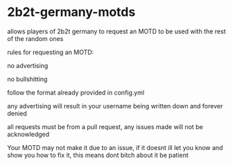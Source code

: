 # 2b2t-germany-motds
allows players of 2b2t germany to request an MOTD to be used with the rest of the random ones


rules for requesting an MOTD:

no advertising

no bullshitting

follow the format already provided in config.yml

any advertising will result in your username being written down and forever denied

all requests must be from a pull request, any issues made will not be acknowledged

Your MOTD may not make it due to an issue, if it doesnt ill let you know and show you how to fix it, this means dont bitch about it be patient

